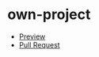 # own-project
- [Preview](https://your-name.github.io/own-project/)
- [Pull Request](https://github.com/Lara-l-art/own-project/pull/1/files)
